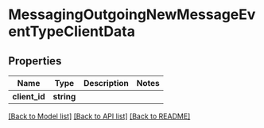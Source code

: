 # MessagingOutgoingNewMessageEventTypeClientData

## Properties
Name | Type | Description | Notes
------------ | ------------- | ------------- | -------------
**client_id** | **string** |  | 

[[Back to Model list]](../README.md#documentation-for-models) [[Back to API list]](../README.md#documentation-for-api-endpoints) [[Back to README]](../README.md)


